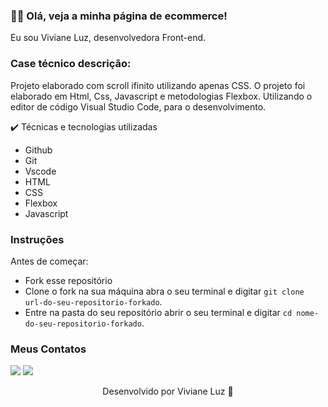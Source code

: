 ### ✋🏾 Olá, veja a minha página de ecommerce!

Eu sou Viviane Luz, desenvolvedora Front-end.

### Case técnico descrição:

Projeto elaborado com scroll ifinito utilizando apenas CSS.
O projeto foi elaborado em Html, Css, Javascript e metodologias Flexbox. Utilizando o editor de código Visual Studio Code, para o desenvolvimento.

✔️ Técnicas e tecnologias utilizadas
- Github
- Git
- Vscode
- HTML
- CSS 
- Flexbox
- Javascript



### Instruções

Antes de começar:

- Fork esse repositório
- Clone o fork na sua máquina abra o seu terminal e digitar `git clone url-do-seu-repositorio-forkado`.
- Entre na pasta do seu repositório abrir o seu terminal e digitar `cd nome-do-seu-repositorio-forkado`.




### Meus Contatos

<div>
     <a href="https://www.linkedin.com/in/viviane-luz/-45875016a" target="_blank"><img src="https://img.shields.io/badge/-LinkedIn-%230077B5?style=for-the-badge&logo=linkedin&logoColor=white" target="_blank"></a> 
<a href = "mailto:contatovivianesluzz@gmail.com"><img src="https://img.shields.io/badge/-Gmail-%23333?style=for-the-badge&logo=gmail&logoColor=white" target="_blank"></a>
</div> 






<p align="center">
  Desenvolvido por Viviane Luz 🚀
</p>
